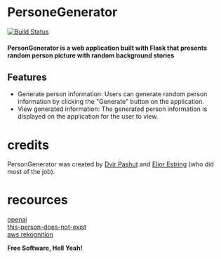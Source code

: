 # PersoneGenerator

[![Build Status](https://github.com/personaGemerator/personegenerator/actions/workflows/Ci.yaml/badge.svg)](https://github.com/personaGemerator/personegenerator/actions)

#### PersonGenerator is a web application built with Flask that presents random person picture with random background stories



## Features

- Generate person information: Users can generate random person information by clicking the "Generate" button on the application.
- View generated information: The generated person information is displayed on the application for the user to view.


# credits
PersonGenerator was created by [Dvir Pashut] and [Elior Estring] (who did most of the job).


# recources

[openai] <br>
[this-person-does-not-exist] <br>
[aws rekognition] <br>

**Free Software, Hell Yeah!**


[//]: # 

[Dvir Pashut]: <https://github.com/dvir-pashut>
[Elior Estring]:<https://github.com/elior7557>
[openai]:<https://openai.com/>
[this-person-does-not-exist]:<https://this-person-does-not-exist.com/en>
[aws rekognition]:<https://docs.aws.amazon.com/rekognition/latest/dg/what-is.html>
